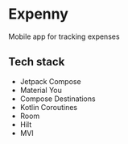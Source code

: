 # Expenny

Mobile app for tracking expenses<br/>

## Tech stack
- Jetpack Compose
- Material You
- Compose Destinations
- Kotlin Coroutines
- Room
- Hilt
- MVI
